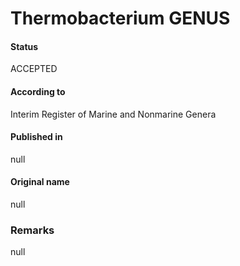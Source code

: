 # Thermobacterium GENUS

#### Status
ACCEPTED

#### According to
Interim Register of Marine and Nonmarine Genera

#### Published in
null

#### Original name
null

### Remarks
null